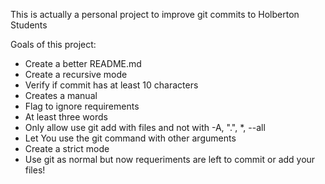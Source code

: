 This is actually a personal project to improve git commits to Holberton Students

Goals of this project:

- Create a better README.md
- Create a recursive mode
- Verify if commit has at least 10 characters
- Creates a manual
- Flag to ignore requirements
- At least three words
- Only allow use git add with files and not with -A, ".", *, --all
- Let You use the git command with other arguments
- Create a strict mode
- Use git as normal but now requeriments are left to commit or add your files!

